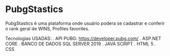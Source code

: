 # PubgStastics

PubgStastics é uma plataforma onde usuário podera se cadastrar e conferir o rank geral de WINS, Profiles favorites.


Tecnologias USADAS:
.
API PUBG: https://developer.pubg.com/
.
ASP.NET CORE
.
BANCO DE DADOS SQL SERVER 2019
.
JAVA SCRIPT
.
HTML 5
.
CSS
